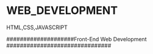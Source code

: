 # WEB_DEVELOPMENT
HTML,CSS,JAVASCRIPT 

####################Front-End Web Development ###############################
